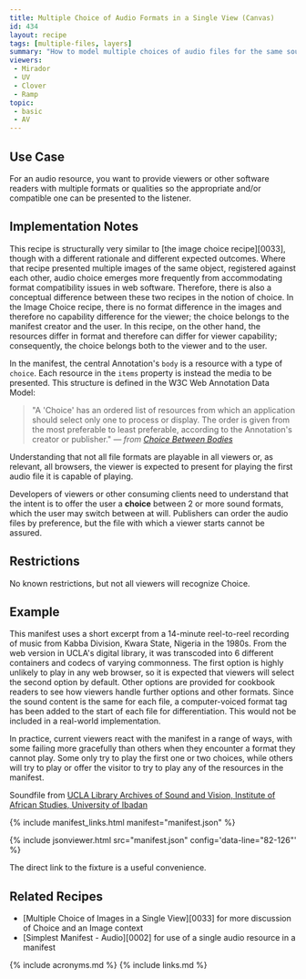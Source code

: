 ```yaml
---
title: Multiple Choice of Audio Formats in a Single View (Canvas)
id: 434
layout: recipe
tags: [multiple-files, layers]
summary: "How to model multiple choices of audio files for the same sound - e.g., formats."
viewers:
 - Mirador
 - UV
 - Clover
 - Ramp
topic: 
 - basic
 - AV
---
```


## Use Case

For an audio resource, you want to provide viewers or other software readers with multiple formats or qualities so the appropriate and/or compatible one can be presented to the listener.

## Implementation Notes

This recipe is structurally very similar to [the image choice recipe][0033], though with a different rationale and different expected outcomes. Where that recipe presented multiple images of the same object, registered against each other, audio choice emerges more frequently from accommodating format compatibility issues in web software. Therefore, there is also a conceptual difference between these two recipes in the notion of choice. In the Image Choice recipe, there is no format difference in the images and therefore no capability difference for the viewer; the choice belongs to the manifest creator and the user. In this recipe, on the other hand, the resources differ in format and therefore can differ for viewer capability; consequently, the choice belongs both to the viewer and to the user.

In the manifest, the central Annotation's `body` is a resource with a type of `choice`. Each resource in the `items` property is instead the media to be presented. This structure is defined in the W3C Web Annotation Data Model:

> "A 'Choice' has an ordered list of resources from which an application should select only one to process or display. The order is given from the most preferable to least preferable, according to the Annotation's creator or publisher." *— from [Choice Between Bodies](https://www.w3.org/TR/annotation-model/#choice-between-bodies)*

Understanding that not all file formats are playable in all viewers or, as relevant, all browsers, the viewer is expected to present for playing the first audio file it is capable of playing.

Developers of viewers or other consuming clients need to understand that the intent is to offer the user a **choice** between 2 or more sound formats, which the user may switch between at will. Publishers can order the audio files by preference, but the file with which a viewer starts cannot be assured.

## Restrictions

No known restrictions, but not all viewers will recognize Choice.

## Example

This manifest uses a short excerpt from a 14-minute reel-to-reel recording of music from Kabba Division, Kwara State, Nigeria in the 1980s. From the web version in UCLA's digital library, it was transcoded into 6 different containers and codecs of varying commonness. The first option is highly unlikely to play in any web browser, so it is expected that viewers will select the second option by default. Other options are provided for cookbook readers to see how viewers handle further options and other formats. Since the sound content is the same for each file, a computer-voiced format tag has been added to the start of each file for differentiation. This would not be included in a real-world implementation.

In practice, current viewers react with the manifest in a range of ways, with some failing more gracefully than others when they encounter a format they cannot play. Some only try to play the first one or two choices, while others will try to play or offer the visitor to try to play any of the resources in the manifest.

Soundfile from [UCLA Library Archives of Sound and Vision, Institute of African Studies, University of Ibadan](https://digital.library.ucla.edu/catalog?f%5Bmember_of_collections_ssim%5D%5B%5D=Archive+of+Sound+and+Vision%2C+Institute+of+African+Studies%2C+University+of+Ibadan&sort=title_alpha_numeric_ssort+asc)

{% include manifest_links.html manifest="manifest.json" %}

{% include jsonviewer.html src="manifest.json" config='data-line="82-126"' %}

The direct link to the fixture is a useful convenience.

## Related Recipes

* [Multiple Choice of Images in a Single View][0033] for more discussion of Choice and an Image context
* [Simplest Manifest - Audio][0002] for use of a single audio resource in a manifest

{% include acronyms.md %}
{% include links.md %}

